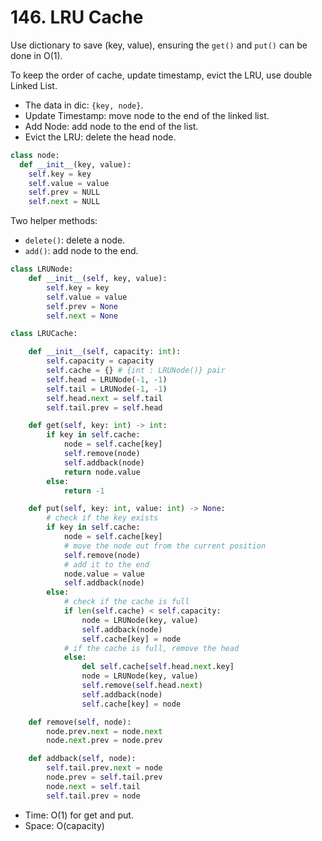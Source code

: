# 146. LRU Cache

Use dictionary to save (key, value), ensuring the `get()` and `put()` can be done in O(1).

To keep the order of cache, update timestamp, evict the LRU, use double Linked List.
* The data in dic: `{key, node}`.
* Update Timestamp: move node to the end of the linked list.
* Add Node: add node to the end of the list.
* Evict the LRU: delete the head node.

```python
class node:
  def __init__(key, value):
    self.key = key
    self.value = value
    self.prev = NULL
    self.next = NULL
```

Two helper methods:
* `delete()`: delete a node.
* `add()`: add node to the end.

```python
class LRUNode:
    def __init__(self, key, value):
        self.key = key
        self.value = value
        self.prev = None
        self.next = None

class LRUCache:

    def __init__(self, capacity: int):
        self.capacity = capacity
        self.cache = {} # {int : LRUNode()} pair
        self.head = LRUNode(-1, -1)
        self.tail = LRUNode(-1, -1)
        self.head.next = self.tail
        self.tail.prev = self.head

    def get(self, key: int) -> int:
        if key in self.cache:
            node = self.cache[key]
            self.remove(node)
            self.addback(node)
            return node.value
        else:
            return -1

    def put(self, key: int, value: int) -> None:
        # check if the key exists
        if key in self.cache:
            node = self.cache[key]
            # move the node out from the current position
            self.remove(node)
            # add it to the end
            node.value = value
            self.addback(node)
        else:
            # check if the cache is full
            if len(self.cache) < self.capacity:
                node = LRUNode(key, value)
                self.addback(node)
                self.cache[key] = node
            # if the cache is full, remove the head
            else:
                del self.cache[self.head.next.key]
                node = LRUNode(key, value)
                self.remove(self.head.next)
                self.addback(node)
                self.cache[key] = node

    def remove(self, node):
        node.prev.next = node.next
        node.next.prev = node.prev

    def addback(self, node):
        self.tail.prev.next = node
        node.prev = self.tail.prev
        node.next = self.tail
        self.tail.prev = node
```

* Time: O(1) for get and put.
* Space: O(capacity)
